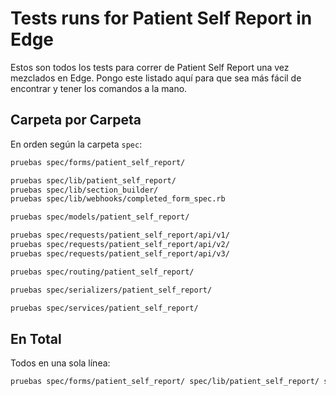 # Tests runs for Patient Self Report in Edge

Estos son todos los tests para correr de Patient Self Report una vez mezclados en Edge. Pongo este listado aquí para que sea más fácil de encontrar y tener los comandos a la mano.

## Carpeta por Carpeta

En orden según la carpeta `spec`:
```bash
pruebas spec/forms/patient_self_report/

pruebas spec/lib/patient_self_report/
pruebas spec/lib/section_builder/
pruebas spec/lib/webhooks/completed_form_spec.rb

pruebas spec/models/patient_self_report/

pruebas spec/requests/patient_self_report/api/v1/
pruebas spec/requests/patient_self_report/api/v2/
pruebas spec/requests/patient_self_report/api/v3/

pruebas spec/routing/patient_self_report/

pruebas spec/serializers/patient_self_report/

pruebas spec/services/patient_self_report/
```

## En Total

Todos en una sola línea:
```bash
pruebas spec/forms/patient_self_report/ spec/lib/patient_self_report/ spec/lib/section_builder/ spec/lib/webhooks/completed_form_spec.rb spec/models/patient_self_report/ spec/requests/patient_self_report/api/v1/ spec/requests/patient_self_report/api/v2/ spec/requests/patient_self_report/api/v3/ spec/routing/patient_self_report/ spec/serializers/patient_self_report/ spec/services/patient_self_report/
```